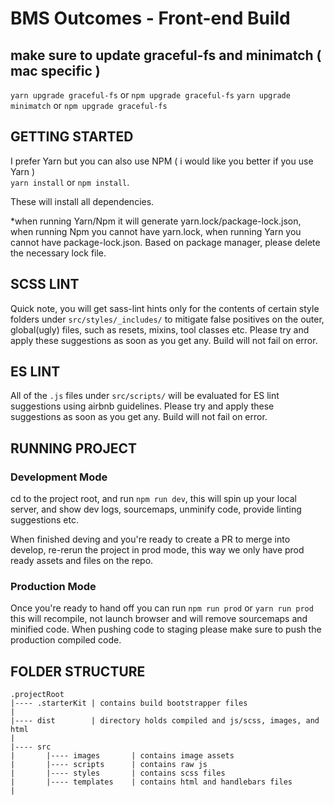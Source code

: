# BMS Outcomes - Front-end Build


## make sure to update graceful-fs and minimatch ( mac specific )
`yarn upgrade graceful-fs` or `npm upgrade graceful-fs`
`yarn upgrade minimatch` or `npm upgrade graceful-fs`

## GETTING STARTED
I prefer Yarn but you can also use NPM   ( i would like you better if you use Yarn )  
`yarn install` or `npm install`.  

These will install all dependencies.  

*when running Yarn/Npm it will generate yarn.lock/package-lock.json, when running Npm you cannot have yarn.lock, when running Yarn you cannot have package-lock.json. Based on package manager, please delete the necessary lock file.  

## SCSS LINT
Quick note, you will get sass-lint hints only for the contents of certain style folders under `src/styles/_includes/` to mitigate false positives on the outer, global(ugly) files, such as resets, mixins, tool classes etc. Please try and apply these suggestions as soon as you get any. Build will not fail on error.

## ES LINT
All of the `.js` files under `src/scripts/` will be evaluated for ES lint suggestions using airbnb guidelines. Please try and apply these suggestions as soon as you get any. Build will not fail on error.

## RUNNING PROJECT
### Development Mode
cd to the project root, and run `npm run dev`, this will spin up your local server, and show dev logs, sourcemaps, unminify code, provide linting suggestions etc. 

When finished deving and you're ready to create a PR to merge into develop, re-rerun the project in prod mode, this way we only have prod ready assets and files on the repo.

### Production Mode
Once you're ready to hand off you can run `npm run prod` or `yarn run prod`  
this will recompile, not launch browser and will remove sourcemaps and minified code.
When pushing code to staging please make sure to push the production compiled code.

## FOLDER STRUCTURE
```
.projectRoot
|---- .starterKit | contains build bootstrapper files
|
|---- dist        | directory holds compiled and js/scss, images, and html
|
|---- src
|       |---- images       | contains image assets
|       |---- scripts      | contains raw js 
|       |---- styles       | contains scss files
|       |---- templates    | contains html and handlebars files
|
```



